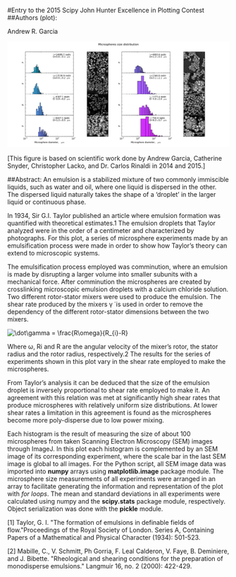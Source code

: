 #Entry to the 2015 Scipy John Hunter Excellence in Plotting Contest
##Authors (plot):

Andrew R. Garcia

<img src="figure_1.png" alt="drawing" width="900"/>


[This figure is based on scientific work done by Andrew Garcia, Catherine Snyder, Christopher Lacko, and Dr. Carlos Rinaldi in 2014 and 2015.]

##Abstract:
An emulsion is a stabilized mixture of two commonly immiscible liquids, such as water and oil, where one liquid is dispersed in the other. The dispersed liquid naturally takes the shape of a ‘droplet’ in the larger liquid or continuous phase.

In 1934, Sir G.I. Taylor published an article where emulsion formation was quantified with theoretical estimates.1 The emulsion droplets that Taylor analyzed were in the order of a centimeter and characterized by photographs. For this plot, a series of microsphere experiments made by an emulsification process were made in order to show how Taylor’s theory can extend to microscopic systems.

The emulsification process employed was comminution, where an emulsion is made by disrupting a larger volume into smaller subunits with a mechanical force. After comminution the microspheres are created by crosslinking microscopic emulsion droplets with a calcium chloride solution. Two different rotor-stator mixers were used to produce the emulsion. The shear rate produced by the mixers γ ̇ is used in order to remove the dependency of the different rotor-stator dimensions between the two mixers.  

<img src="http://latex.codecogs.com/gif.latex?\dot\gamma&space;=&space;\frac{R\omega}{R_{i}-R}" title="\dot\gamma = \frac{R\omega}{R_{i}-R}" />

Where ω, Ri and R are the angular velocity of the mixer’s rotor, the stator radius and the rotor radius, respectively.2 The results for the series of experiments shown in this plot vary in the shear rate employed to make the microspheres.

From Taylor’s analysis it can be deduced that the size of the emulsion droplet is inversely proportional to shear rate employed to make it. An agreement with this relation was met at significantly high shear rates that produce microspheres with relatively uniform size distributions. At lower shear rates a limitation in this agreement is found as the microspheres become more poly-disperse due to low power mixing.  

Each histogram is the result of measuring the size of about 100 microspheres from taken Scanning Electron Microscopy (SEM) images through ImageJ. In this plot each histogram is complemented by an SEM image of its corresponding experiment, where the scale bar in the last SEM image is global to all images. For the Python script, all SEM image data was imported into **numpy** arrays using **matplotlib.image** package module. The microsphere size measurements of all experiments were arranged in an array to facilitate generating the information and representation of the plot with *for loops*. The mean and standard deviations in all experiments were calculated using numpy and the **scipy.stats** package module, respectively. Object serialization was done with the **pickle** module.

[1] Taylor, G. I. "The formation of emulsions in definable fields of flow."Proceedings of the Royal Society of London. Series A, Containing Papers of a Mathematical and Physical Character (1934): 501-523.

[2] Mabille, C., V. Schmitt, Ph Gorria, F. Leal Calderon, V. Faye, B. Deminiere, and J. Bibette. "Rheological and shearing conditions for the preparation of monodisperse emulsions." Langmuir 16, no. 2 (2000): 422-429.

